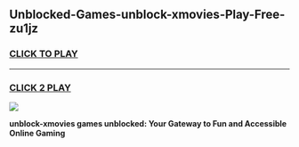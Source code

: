 
## Unblocked-Games-unblock-xmovies-Play-Free-zu1jz
<h3>
<a href="https://premium76.site?title=unblock-xmovies&ref=19M">CLICK TO PLAY</a></h3>
<hr>

<h3>
<a href="https://premium76.site?title=unblock-xmovies&ref=19M">CLICK 2 PLAY</a>
  
</h3>

<a href="https://premium76.site?title=unblock-xmovies&ref=19M"><img src="https://clearcache.store/games.png"></a>


**unblock-xmovies games unblocked: Your Gateway to Fun and Accessible Online Gaming**
